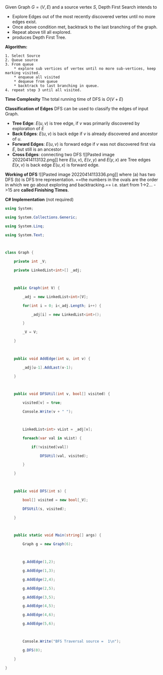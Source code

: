 Given Graph $G=(V,E)$ and a source vertex $S$,
Depth First Search intends to 
* Explore Edges out of the most recently discovered vertex until no more edges exist.
* Once above condition met, backtrack to the last branching of the graph.
* Repeat above till all explored.
* produces Depth First Tree.

**Algorithm:**
```
1. Select Source
2. Queue source
3. From queue
	* explore sub vertices of vertex until no more sub-vertices, keep marking visited.
	* enqueue all visited
	* dequeue from queue
	* backtrack to last branching in queue.
4. repeat step 3 until all visited.
```

**Time Complexity**
The total running time of DFS is $O(V+E)$

**Classification of Edges**
DFS can be used to classify the edges of input Graph.
* **Tree Edge**: $E(u,v)$ is tree edge, if $v$ was primarily discovered by exploration of $E$
* **Back Edges**: $E(u,v)$ is back edge if $v$ is already discovered and ancestor of $u$.
* **Forward Edges**: $E(u,v)$ is forward edge if $v$ was not discovered first via $E$, but still is an ancestor
* **Cross Edges**: connecting two DFS
	![[Pasted image 20220414113132.png]]
	here $E(u,v)$, $E(v,y)$ and $E(y,x)$ are Tree edges
	$E(x,v)$ is back edge
	$E(u,x)$ is forward edge.

**Working of DFS**
![[Pasted image 20220414113336.png]]
where (a) has two DFS (b) is DFS trre representation.
==the numbers in the ovals are the order in which we go about exploring and backtracking.== i.e. start from 1->2... ->15
are **called Finishing Times**.

**C# Implementation** (not required)
```cs
using System;

using System.Collections.Generic;

using System.Linq;

using System.Text;

  

class Graph {

    private int _V;

    private LinkedList<int>[] _adj;

  

    public Graph(int V) {

        _adj = new LinkedList<int>[V];

        for(int i = 0; i<_adj.Length; i++) {

            _adj[i] = new LinkedList<int>();

        }

        _V = V;

    }

  

    public void AddEdge(int u, int v) {

        _adj[u-1].AddLast(v-1);

    }

  

    public void DFSUtil(int v, bool[] visited) {

        visited[v] = true;

        Console.Write(v + " ");

  

        LinkedList<int> vList = _adj[v];

        foreach(var val in vList) {

            if(!visited[val])

                DFSUtil(val, visited);

        }

    }

  

    public void DFS(int s) {

        bool[] visited = new bool[_V];

        DFSUtil(s, visited);

    }

  

    public static void Main(string[] args) {

        Graph g = new Graph(6);

  

        g.AddEdge(1,2);

        g.AddEdge(1,3);

        g.AddEdge(2,4);

        g.AddEdge(2,5);

        g.AddEdge(3,5);

        g.AddEdge(4,5);

        g.AddEdge(4,6);

        g.AddEdge(5,6);

  

        Console.Write("BFS Traversal source =  1\n");

        g.DFS(0);

    }

}
```